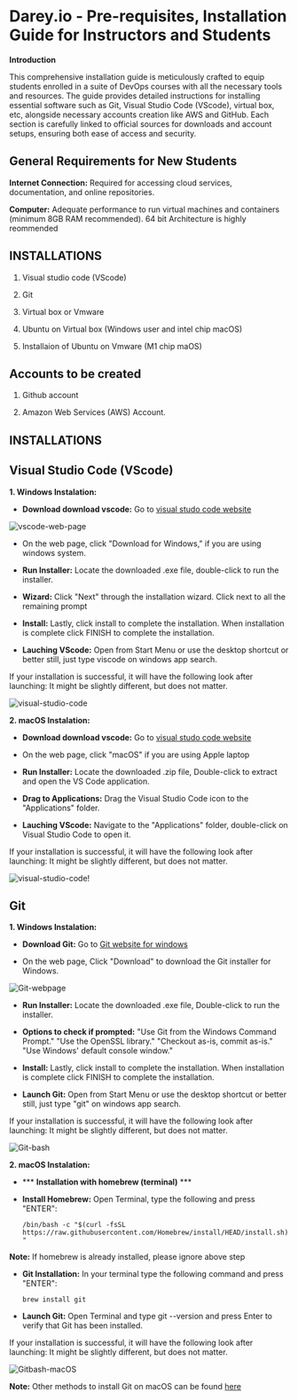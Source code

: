 
# Darey.io - Pre-requisites, Installation Guide for Instructors and Students 

**Introduction**

This comprehensive installation guide is meticulously crafted to equip students enrolled in a suite of DevOps courses with all the necessary tools and resources. The guide provides detailed instructions for installing essential software such as Git, Visual Studio Code (VScode), virtual box, etc, alongside necessary accounts creation like AWS and GitHub. Each section is carefully linked to official sources for downloads and account setups, ensuring both ease of access and security. 

## General Requirements for New Students

**Internet Connection:** Required for accessing cloud services, documentation, and online repositories. 

**Computer:** Adequate performance to run virtual machines and containers (minimum 8GB RAM recommended). 64 bit Architecture is highly reommended

## INSTALLATIONS 

1. Visual studio code (VScode)

2. Git

3. Virtual box or Vmware

4. Ubuntu on Virtual box (Windows user and intel chip macOS)

5. Installaion of Ubuntu on Vmware (M1 chip maOS)


## Accounts to be created

1. Github account

2. Amazon Web Services (AWS) Account.

## INSTALLATIONS 

## Visual Studio Code (VScode)

**1. Windows Instalation:**

* **Download download vscode:** Go to [visual studo code website](https://code.visualstudio.com/)

![vscode-web-page](Images/vscode-webpage.png)

* On the web page, click "Download for Windows," if you are using windows system.

* **Run Installer:** Locate the downloaded .exe file, double-click to run the installer.


* **Wizard:** Click "Next" through the installation wizard. Click next to all the remaining prompt

* **Install:** Lastly, click install to complete the installation. When installation is complete click FINISH to complete the installation.

* **Lauching VScode:** Open from Start Menu or use the desktop shortcut or better still, just type viscode on windows app search.

If your installation is successful, it will have the following look after launching: It might be slightly different, but does not matter.

![visual-studio-code](Images/Visual-Studio-code.png)

**2. macOS Instalation:**

* **Download download vscode:** Go to [visual studo code website](https://code.visualstudio.com/)

* On the web page, click "macOS" if you are using Apple laptop

* **Run Installer:** Locate the downloaded .zip file, Double-click to extract and open the VS Code application.

* **Drag to Applications:** Drag the Visual Studio Code icon to the "Applications" folder.

*  **Lauching VScode:** Navigate to the "Applications" folder, double-click on Visual Studio Code to open it.

If your installation is successful, it will have the following look after launching: It might be slightly different, but does not matter.

![visual-studio-code](Images/Visual-Studio-code.png)!


## Git

**1. Windows Instalation:**

* **Download Git:** Go to [Git website for windows](https://git-scm.com/download/win)

* On the web page, Click "Download" to download the Git installer for Windows.

![Git-webpage](Images/git-webpage-windows.png)

* **Run Installer:** Locate the downloaded .exe file, Double-click to run the installer.


* **Options to check if prompted:** "Use Git from the Windows Command Prompt." "Use the OpenSSL library." "Checkout as-is, commit as-is." "Use Windows' default console window."

* **Install:** Lastly, click install to complete the installation. When installation is complete click FINISH to complete the installation.

* **Launch Git:** Open from Start Menu or use the desktop shortcut or better still, just type "git" on windows app search.

If your installation is successful, it will have the following look after launching: It might be slightly different, but does not matter.

![Git-bash](Images/Gitbash.png)

**2. macOS Instalation:**

* *** **Installation with homebrew (terminal)** ***

* **Install Homebrew:** Open Terminal, type the following and press "ENTER": 

    ```/bin/bash -c "$(curl -fsSL https://raw.githubusercontent.com/Homebrew/install/HEAD/install.sh)"```

**Note:** If homebrew is already installed, please ignore above step

* **Git Installation:** In your terminal type the following command and press "ENTER":

    ```brew install git```

* **Launch Git:** Open Terminal and type git --version and press Enter to verify that Git has been installed.

If your installation is successful, it will have the following look after launching: It might be slightly different, but does not matter.

![Gitbash-macOS](Images/Git-bash-macOS.png)

**Note:** Other methods to install Git on macOS can be found [here](https://git-scm.com/download/mac)






    
    